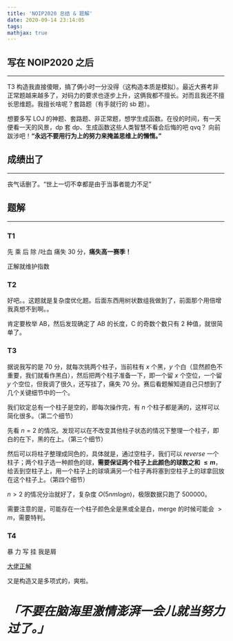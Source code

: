 ```yaml
---
title: 'NOIP2020 总结 & 题解'
date: 2020-09-14 23:14:05
tags: 
mathjax: true
---
```


## 写在 NOIP2020 之后
---

T3 构造我直接傻眼，搞了俩小时一分没得（这构造本质是模拟）。最近大赛考非正常题越来越多了，对码力的要求也逐步上升，这俩我都不擅长。对而且我还不擅长思维题。我擅长啥呢？套路题（有手就行的 sb 题）。

想要多写 LOJ 的神题、套路题、非正常题，想学生成函数。在役的时间，有一天便看一天的风景，dp 套 dp、生成函数这些人类智慧不看会后悔的吧 qvq？ 向前跋涉吧！**“永远不要用行为上的努力来掩盖思维上的懒惰。”**

## 成绩出了
---

丧气话删了。“世上一切不幸都是由于当事者能力不足”

## 题解
---

### T1

先 乘 后 除 /吐血 痛失 30 分，**痛失高一赛季！**

正解就维护指数

### T2

好吧。。这题就是复杂度优化题。后面东西用树状数组我做到了，前面那个用倍增我真想不到啊。。

肯定要枚举 AB，然后发现确定了 AB 的长度，C 的奇数个数只有 2 种值，就很简单了。

### T3

据说我写的是 $70$ 分，就每次挑两个柱子，当前柱有 $x$ 个黑，$y$ 个白（显然颜色不重要，我们就看作黑白），然后把两个柱子准备一下，即一个留 $x$ 个空位，一个留 $y$ 个空位，但我调了很久，还写挂了，痛失 $70$ 分。赛后看题解知道自己只想到了几个关键细节中的一个。

我们钦定总有一个柱子是空的，即每次操作完，有 $n$ 个柱子都是满的，这样可以简化很多。（第二个细节）

先看 $n = 2$ 的情况。发现可以在不改变其他柱子状态的情况下整理一个柱子，即白的在下，黑的在上。（第三个细节）

然后可以将柱子整理成同色的，具体就是，通过空柱子，我们可以 $reverse$ 一个柱子；两个柱子选一种颜色的球，**需要保证两个柱子上此颜色的球数之和 $\leq m$**，给丢到空柱子上，用一个柱子上的球填满另一个柱子再将塞到空柱子上的球拿回放在这个柱子上。（第四个细节）

$n > 2$ 的情况分治就好了，复杂度 $O(5nmlogn)$，极限数据只跑了 $500000$。

需要注意的是，可能存在一个柱子颜色全是黑或全是白，merge 的时候可能会 $> m$，需要特判。

### T4

暴 力 写 挂 我是屑

[大佬正解](https://www.cnblogs.com/Alfalfa-w/p/14090825.html)

又是构造又是多项式的，爽啦。

# *「不要在脑海里激情澎湃一会儿就当努力过了。」*